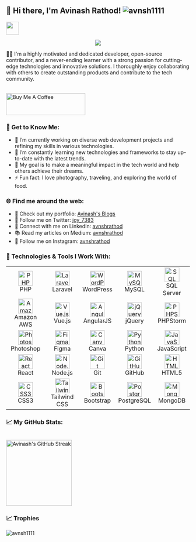 ## 👋 Hi there, I'm Avinash Rathod! <img  src="https://komarev.com/ghpvc/?username=avnsh1111&label=Profile%20views&color=0e75b6&style=flat" alt="avnsh1111" />

<img src="https://media.giphy.com/media/hvRJCLFzcasrR4ia7z/giphy.gif" width="35"></h1>
<p align="center">
  <a href="https://github.com/DenverCoder1/readme-typing-svg"><img src="https://readme-typing-svg.herokuapp.com?font=Time+New+Roman&color=%23C8BE25&size=25&center=true&vCenter=true&width=600&height=100&lines=Sr.+Software+Engineer+@scalybee;Computer+Engineer;Full+Stack+Developer;Open+Source+Contributor;Always+learning+new+things"></a>
</p>

👨‍💻 I'm a highly motivated and dedicated developer, open-source contributor, and a never-ending learner with a strong passion for cutting-edge technologies and innovative solutions. I thoroughly enjoy collaborating with others to create outstanding products and contribute to the tech community.

<br>
<a href="https://www.buymeacoffee.com/avnsh1111" target="_blank"><img src="https://cdn.buymeacoffee.com/buttons/v2/default-yellow.png" alt="Buy Me A Coffee" style="height: 60px !important;width: 217px !important;" ></a>
<br>

### 🚀 Get to Know Me:

- 🔭 I’m currently working on diverse web development projects and refining my skills in various technologies.
- 🌱 I’m constantly learning new technologies and frameworks to stay up-to-date with the latest trends.
- 🎯 My goal is to make a meaningful impact in the tech world and help others achieve their dreams.
- ⚡ Fun fact: I love photography, traveling, and exploring the world of food.

### 🌐 Find me around the web:

- 🌟 Check out my portfolio: [Avinash's Blogs](https://avinashrathod.in)
- 🐤 Follow me on Twitter: [joy_7383](https://twitter.com/joy_7383)
- 💼 Connect with me on LinkedIn: [avnshrathod](https://linkedin.com/in/avnshrathod)
- 📚 Read my articles on Medium: [avnshrathod](https://medium.com/@avnshrathod)
- 📸 Follow me on Instagram: [avnshrathod](https://instagram.com/avnshrathod)



### 🔧 Technologies & Tools I Work With:

<table>
  <tr>
    <td align="center">
      <img src="https://cdn.jsdelivr.net/gh/devicons/devicon/icons/php/php-original.svg" alt="PHP" width="40" height="40"/>
      <br>PHP
    </td>
    <td align="center">
      <img src="https://cdn.jsdelivr.net/gh/devicons/devicon/icons/laravel/laravel-plain-wordmark.svg" alt="Laravel" width="40" height="40"/>
      <br>Laravel
    </td>
    <td align="center">
      <img src="https://cdn.jsdelivr.net/gh/devicons/devicon/icons/wordpress/wordpress-plain.svg" alt="WordPress" width="40" height="40"/>
      <br>WordPress
    </td>
    <td align="center">
      <img src="https://cdn.jsdelivr.net/gh/devicons/devicon/icons/mysql/mysql-original-wordmark.svg" alt="MySQL" width="40" height="40"/>
      <br>MySQL
    </td>
    <td align="center">
      <img src="https://cdn.jsdelivr.net/gh/devicons/devicon/icons/microsoftsqlserver/microsoftsqlserver-plain-wordmark.svg" alt="SQL Server" width="40" height="40"/>
      <br>SQL Server
    </td>
  </tr>
  <tr>
    <td align="center">
      <img src="https://cdn.jsdelivr.net/gh/devicons/devicon/icons/amazonwebservices/amazonwebservices-original-wordmark.svg" alt="Amazon AWS" width="40" height="40"/>
      <br>Amazon AWS
    </td>
    <td align="center">
      <img src="https://cdn.jsdelivr.net/gh/devicons/devicon/icons/vuejs/vuejs-original-wordmark.svg" alt="Vue.js" width="40" height="40"/>
      <br>Vue.js
    </td>
    <td align="center">
      <img src="https://cdn.jsdelivr.net/gh/devicons/devicon/icons/angularjs/angularjs-original.svg" alt="AngularJS" width="40" height="40"/>
      <br>AngularJS
    </td>
    <td align="center">
      <img src="https://cdn.jsdelivr.net/gh/devicons/devicon/icons/jquery/jquery-original-wordmark.svg" alt="jQuery" width="40" height="40"/>
      <br>jQuery
    </td>
    <td align="center">
      <img src="https://cdn.jsdelivr.net/gh/devicons/devicon/icons/phpstorm/phpstorm-original.svg" alt="PHPStorm" width="40" height="40"/>
      <br>PHPStorm
    </td>
  </tr>
  <tr>
    <td align="center">
      <img src="https://cdn.jsdelivr.net/gh/devicons/devicon/icons/photoshop/photoshop-plain.svg" alt="Photoshop" width="40" height="40"/>
      <br>Photoshop
    </td>
    <td align="center">
      <img src="https://cdn.jsdelivr.net/gh/devicons/devicon/icons/figma/figma-original.svg" alt="Figma" width="40" height="40"/>
      <br>Figma
    </td>
    <td align="center">
      <img src="https://cdn.jsdelivr.net/gh/devicons/devicon/icons/canva/canva-original.svg" alt="Canva" width="40" height="40"/>
      <br>Canva
    </td>
    <td align="center">
      <img src="https://cdn.jsdelivr.net/gh/devicons/devicon/icons/python/python-original-wordmark.svg" alt="Python" width="40" height="40"/>
      <br>Python
    </td>
    <td align="center">
      <img src="https://cdn.jsdelivr.net/gh/devicons/devicon/icons/javascript/javascript-original.svg" alt="JavaScript" width="40" height="40"/>
      <br>JavaScript
    </td>
  </tr>
  <tr>
    <td align="center">
      <img src="https://cdn.jsdelivr.net/gh/devicons/devicon/icons/react/react-original-wordmark.svg" alt="React" width="40" height="40"/>
      <br>React
    </td>
    <td align="center">
      <img src="https://cdn.jsdelivr.net/gh/devicons/devicon/icons/nodejs/nodejs-original-wordmark.svg" alt="Node.js" width="40" height="40"/>
      <br>Node.js
    </td>
    <td align="center">
      <img src="https://cdn.jsdelivr.net/gh/devicons/devicon/icons/git/git-original.svg" alt="Git" width="40" height="40"/>
      <br>Git
    </td>
    <td align="center">
      <img src="https://cdn.jsdelivr.net/gh/devicons/devicon/icons/github/github-original-wordmark.svg" alt="GitHub" width="40" height="40"/>
      <br>GitHub
    </td>
    <td align="center">
      <img src="https://cdn.jsdelivr.net/gh/devicons/devicon/icons/html5/html5-original-wordmark.svg" alt="HTML5" width="40" height="40"/>
      <br>HTML5
    </td>
  </tr>
  <tr>
    <td align="center">
      <img src="https://cdn.jsdelivr.net/gh/devicons/devicon/icons/css3/css3-original-wordmark.svg" alt="CSS3" width="40" height="40"/>
      <br>CSS3
    </td>
    <td align="center">
      <img src="https://cdn.jsdelivr.net/gh/devicons/devicon/icons/tailwindcss/tailwindcss-plain-wordmark.svg" alt="Tailwind CSS" width="40" height="40"/>
      <br>Tailwind CSS
    </td>
    <td align="center">
      <img src="https://cdn.jsdelivr.net/gh/devicons/devicon/icons/bootstrap/bootstrap-plain-wordmark.svg" alt="Bootstrap" width="40" height="40"/>
      <br>Bootstrap
    </td>
    <td align="center">
      <img src="https://cdn.jsdelivr.net/gh/devicons/devicon/icons/postgresql/postgresql-original-wordmark.svg" alt="PostgreSQL" width="40" height="40"/>
      <br>PostgreSQL
    </td>
    <td align="center">
      <img src="https://cdn.jsdelivr.net/gh/devicons/devicon/icons/mongodb/mongodb-original-wordmark.svg" alt="MongoDB" width="40" height="40"/>
      <br>MongoDB
    </td>
  </tr>
</table>

### 📈 My GitHub Stats:
<p align="left">
  <br>
  <img src="https://github-readme-streak-stats.herokuapp.com/?user=Avnsh1111&theme=radical" alt="Avinash's GitHub Streak" height="180"/>
</p>


### 📈 Trophies
<p align="left"><img src="https://github-profile-trophy.vercel.app/?username=avnsh1111&theme=matrix" alt="avnsh1111" /></a> </p>

